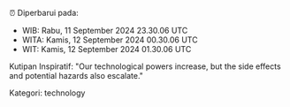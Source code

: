 ⏰ Diperbarui pada:
- WIB: Rabu, 11 September 2024 23.30.06 UTC
- WITA: Kamis, 12 September 2024 00.30.06 UTC
- WIT: Kamis, 12 September 2024 01.30.06 UTC

Kutipan Inspiratif:
"Our technological powers increase, but the side effects and potential hazards also escalate."


Kategori: technology

